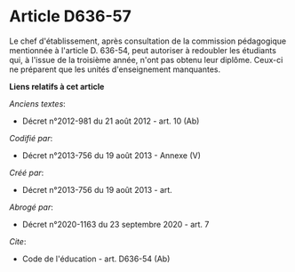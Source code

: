 # Article D636-57

Le chef d'établissement, après consultation de la commission pédagogique mentionnée à l'article D. 636-54, peut autoriser à
redoubler les étudiants qui, à l'issue de la troisième année, n'ont pas obtenu leur diplôme. Ceux-ci ne préparent que les
unités d'enseignement manquantes.

**Liens relatifs à cet article**

_Anciens textes_:

  - Décret n°2012-981 du 21 août 2012 - art. 10 (Ab)

_Codifié par_:

  - Décret n°2013-756 du 19 août 2013 -  Annexe (V)

_Créé par_:

  - Décret n°2013-756 du 19 août 2013 - art.

_Abrogé par_:

  - Décret n°2020-1163 du 23 septembre 2020 - art. 7

_Cite_:

  - Code de l'éducation - art. D636-54 (Ab)
